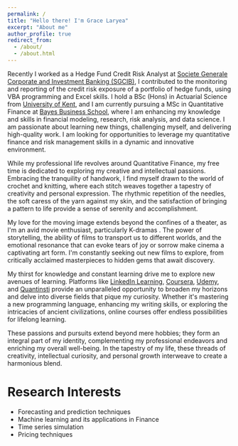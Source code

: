 ```yaml
---
permalink: /
title: "Hello there! I'm Grace Laryea"
excerpt: "About me"
author_profile: true
redirect_from: 
  - /about/
  - /about.html
---
```


Recently I worked as a Hedge Fund Credit Risk Analyst at [Societe Generale Corporate and Investment Banking (SGCIB)](https://www.societegenerale.co.uk/en/), I contributed to the monitoring and reporting of the credit risk exposure of a portfolio of hedge funds, using VBA programming and Excel skills. I hold a BSc (Hons) in Actuarial Science from [University of Kent](https://www.kent.ac.uk/courses/undergraduate/7/actuarial-science), and I am currently pursuing a MSc in Quantitative Finance at [Bayes Business School](https://www.bayes.city.ac.uk/study/masters/courses/quantitative-finance), where I am enhancing my knowledge and skills in financial modeling, research, risk analysis, and data science. I am passionate about learning new things, challenging myself, and delivering high-quality work. I am looking for opportunities to leverage my quantitative finance and risk management skills in a dynamic and innovative environment.

While my professional life revolves around Quantitative Finance, my free time is dedicated to exploring my creative and intellectual passions. Embracing the tranquility of handwork, I find myself drawn to the world of crochet and knitting, where each stitch weaves together a tapestry of creativity and personal expression. The rhythmic repetition of the needles, the soft caress of the yarn against my skin, and the satisfaction of bringing a pattern to life provide a sense of serenity and accomplishment.

My love for the moving image extends beyond the confines of a theater, as I'm an avid movie enthusiast, particularly K-dramas . The power of storytelling, the ability of films to transport us to different worlds, and the emotional resonance that can evoke tears of joy or sorrow make cinema a captivating art form. I'm constantly seeking out new films to explore, from critically acclaimed masterpieces to hidden gems that await discovery.

My thirst for knowledge and constant learning drive me to explore new avenues of learning. Platforms like [LinkedIn Learning](https://www.linkedin.com/learning/), [Coursera](https://www.coursera.org/), [Udemy](https://www.udemy.com/), and [Quantinsti](https://accounts.quantinsti.com/) provide an unparalleled opportunity to broaden my horizons and delve into diverse fields that pique my curiosity. Whether it's mastering a new programming language, enhancing my writing skills, or exploring the intricacies of ancient civilizations, online courses offer endless possibilities for lifelong learning.

These passions and pursuits extend beyond mere hobbies; they form an integral part of my identity, complementing my professional endeavors and enriching my overall well-being. In the tapestry of my life, these threads of creativity, intellectual curiosity, and personal growth interweave to create a harmonious blend.

Research Interests
======

* Forecasting and prediction techniques
* Machine learning and its applications in Finance
* Time series simulation
* Pricing techniques






